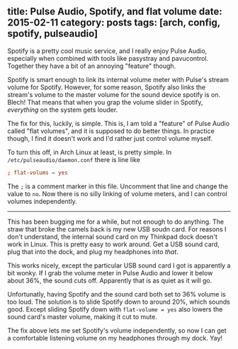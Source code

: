 title: Pulse Audio, Spotify, and flat volume
date: 2015-02-11
category: posts
tags: [arch, config, spotify, pulseaudio]
---

Spotify is a pretty cool music service, and I really enjoy Pulse Audio,
especially when combined with tools like pasystray and pavucontrol. Together
they have a bit of an annoying "feature" though.

Spotify is smart enough to link its internal volume meter with Pulse's stream
volume for Spotify. However, for some reason, Spotify also links the stream's
volume to the master volume for the sound device spotify is on. Blech! That
means that when you grap the volume slider in Spotify, *everything* on the
system gets louder.

The fix for this, luckily, is simple. This is, I am told a "feature" of Pulse
Audio called "flat volumes", and it is supposed to do better things. In
practice though, I find it doesn't work and I'd rather just control volume
myself.

To turn this off, in Arch Linux at least, is pretty simple. In
`/etc/pulseaudio/daemon.conf` there is line like

```conf
; flat-volums = yes
```

The `;` is a comment marker in this file. Uncomment that line and change the
value to `no`. Now there is no silly linking of volume meters, and I can
control volumes independently.

---

This has been bugging me for a while, but not enough to do anything. The straw
that broke the camels back is my new USB soudn card. For reasons I don't
understand, the internal sound card on my Thinkpad dock doesn't work in Linux.
This is pretty easy to work around. Get a USB sound card, plug that into the
dock, and plug my headphones into *that*.

This works nicely, except the particular USB sound card I got is apparently a
bit wonky. If I grab the volume meter in Pulse Audio and lower it below about
36%, the sound cuts off. Apparently that is as quiet as it will go.

Unfortunatly, having Spotify and the sound card both set to 36% volume is too
loud. The solution is to slide Spotify down to around 20%, which sounds good.
Except sliding Spotify down with `flat-volume = yes` also lowers the sound
card's master volume, making it cut to mute.

The fix above lets me set Spotify's volume independently, so now I can get a
comfortable listening volume on my headphones through my dock. Yay!
